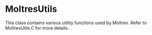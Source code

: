 # MoltresUtils

This class contains various utility functions used by Moltres. Refer to MoltresUtils.C for more
details.
